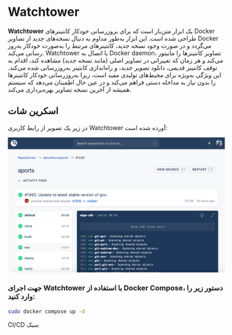 # Watchtower

**Watchtower** یک ابزار متن‌باز است که برای بروزرسانی خودکار کانتینرهای Docker طراحی شده است. این ابزار به‌طور مداوم به دنبال نسخه‌های جدید از تصاویر Docker می‌گردد و در صورت وجود نسخه جدید، کانتینرهای مرتبط را به‌صورت خودکار به‌روز رسانی می‌کند. Watchtower با اتصال به Docker daemon، تصاویر کانتینرها را مانیتور می‌کند و هر زمان که تغییراتی در تصاویر اصلی (مانند نسخه جدید) مشاهده کند، اقدام به توقف کانتینر قدیمی، دانلود تصویر جدید، و راه‌اندازی کانتینر به‌روزرسانی شده می‌کند. این ویژگی به‌ویژه برای محیط‌های تولیدی مفید است، زیرا به‌روزرسانی خودکار کانتینرها را بدون نیاز به مداخله دستی فراهم می‌کند و در عین حال اطمینان می‌دهد که سیستم همیشه از آخرین نسخه تصاویر بهره‌برداری می‌کند.

## اسکرین شات

در زیر یک تصویر از رابط کاربری Watchtower آورده شده است:

![Screenshot](screenshot.png)

### جهت اجرای Watchtower با استفاده از Docker Compose، دستور زیر را وارد کنید:

```bash
sudo docker compose up -d
```


CI/CD سبک
